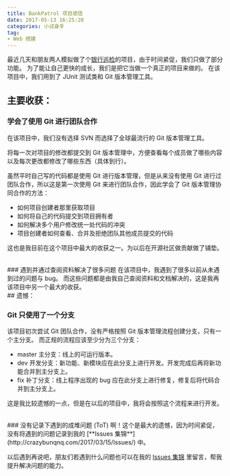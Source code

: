 ```yaml
---
title: BankPatrol 项目感悟
date: 2017-05-13 16:25:20
categories: 小试身手
tag: 
- Web 搭建
---
```


最近几天和朋友两人模拟做了个[银行巡检](https://github.com/CrazyBunQnQ/BankPatrol)的项目，由于时间紧促，我们只做了部分功能。
为了能让自己更快的成长，我们是把它当做一个真正的项目来做的。
在该项目中，我们用到了 JUnit 测试类和 Git 版本管理工具。

<!--more-->

## 主要收获：
### 学会了使用 Git 进行团队合作
在该项目中，我们没有选择 SVN 而选择了全球最流行的 Git 版本管理工具。

将每一次对项目的修改都提交到 Git 版本管理中，方便查看每个成员做了哪些内容以及每次更改都修改了哪些东西（具体到行）。

虽然平时自己写的代码都是使用 Git 进行版本管理，但是从来没有使用 Git 进行过团队合作，所以这是第一次使用 Git 来进行团队合作，因此学会了 Git 版本管理协同合作的方法：
- 如何项目创建者那里获取项目
- 如何将自己的代码提交到项目拥有者
- 如何解决多个用户修改统一处代码的冲突
- 项目创建者如何查看、合并及拒绝团队其他成员提交的代码

这也是我目前在这个项目中最大的收获之一。为以后在开源社区做贡献做了铺垫。

<br/>
### 遇到并通过查阅资料解决了很多问题
在该项目中，我遇到了很多以前从未遇到过的问题与 bug。
而这些问题都是由我自己查阅资料和文档解决的，这是我再该项目中另一个最大的收获。

<br/>
## 遗憾：

### Git 只使用了一个分支
该项目初次尝试 Git 团队合作，没有严格按照 Git 版本管理流程创建分支，只有一个主分支。
而正规的流程应该至少分为三个分支：
- master 主分支：线上的可运行版本。
- dev 开发分支：新功能、新模块应在此分支上进行开发。开发完成后再将新功能合并到主分支上。
- fix 补丁分支：线上程序出现的 bug 应在此分支上进行修复，修复后将代码合并到主分支上。

这是我比较遗憾的一点，但是在以后的项目中，我将会按照这个流程来进行开发。

<br/>
### 没有记录下遇到的成堆问题 (ToT)
啊！这个是最大的遗憾，因为时间紧促，没有将遇到的问题记录到我的 [**Issues 集锦**](http://crazybunqnq.com/2017/03/15/Issues/) 中。 

以后遇到再说吧，朋友们若遇到什么问题也可以在我的 [Issues 集锦](http://crazybunqnq.com/2017/03/15/Issues/) 里留言，帮我提升解决问题的能力。